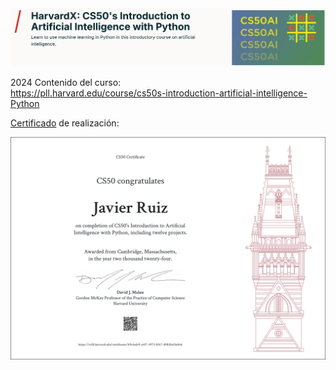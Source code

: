 <img src="images/HarvardX CS50.AI banner.png">


2024
Contenido del curso:<br>
https://pll.harvard.edu/course/cs50s-introduction-artificial-intelligence-Python

[Certificado](https://cs50.harvard.edu/certificates/b9c4edc9-a457-4973-b9c7-d9820a45eb46) de realización:

<img src="images/Harvard CS50.AI certificate.png" alt="Certificado">




